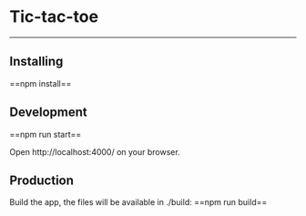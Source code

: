 # Tic-tac-toe
--------------
## Installing
==npm install==

## Development
==npm run start==

Open http://localhost:4000/ on your browser.

## Production
Build the app, the files will be available in ./build:
==npm run build==



